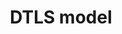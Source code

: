---
title: DTLS model
search_exclude: true
description: coming soon...
contributors: 
page_id: model_dtls
related_pages: 
---
